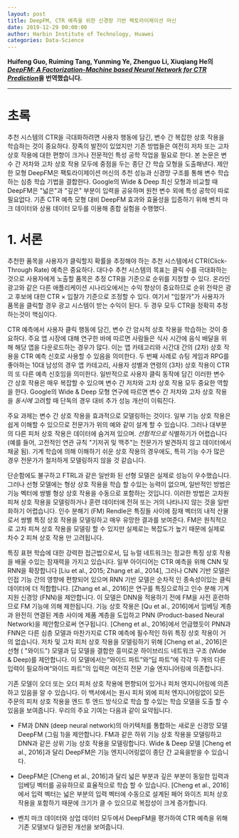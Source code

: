 ```yaml
---
layout: post
title: DeepFM, CTR 예측을 위한 신경망 기반 팩토라이제이션 머신
date: 2019-12-29 00:00:00
author: Harbin Institute of Technology, Huawei
categories: Data-Science
---  
```

  
  
**Huifeng Guo, Ruiming Tang, Yunming Ye, Zhenguo Li, Xiuqiang He의 [*DeepFM: A Factorization-Machine based Neural Network for CTR Prediction*](https://arxiv.org/pdf/1703.04247.pdf)을 번역했습니다.**
  
  
- - -
  
# 초록
  
추천 시스템의 CTR을 극대화하려면 사용자 행동에 담긴, 변수 간 복잡한 상호 작용을 학습하는 것이 중요하다. 장족의 발전이 있었지만 기존 방법들은 여전히 저차 또는 고차 상호 작용에 대한 편향이 크거나 전문적인 특성 공학 작업을 필요로 한다. 본 논문은 변수 간 저차와 고차 상호 작용 모두에 중점을 두는 종단 간 학습 모형을 도출해낸다. 제안한 모형 DeepFM은 팩토라이제이션 머신의 추천 성능과 신경망 구조를 통해 변수 학습하는 심층 학습 기법을 결합한다. Google의 Wide & Deep 최신 모형과 비교할 때 DeepFM은 "넓은"과 "깊은" 부분이 입력을 공유하며 원천 변수 외에 특성 공학이 따로 필요없다. 기존 CTR 예측 모형 대비 DeepFM 효과와 효율성을 입증하기 위해 벤치 마크 데이터와 상용 데이터 모두를 이용해 종합 실험을 수행했다.
  
# 1. 서론
  
추천한 품목을 사용자가 클릭할지 확률을 추정해야 하는 추천 시스템에서 CTR(Click-Through Rate) 예측은 중요하다. 대다수 추천 시스템의 목표는 클릭 수를 극대화하는 것으로 사용자에게 노출할 품목은 추정 CTR을 기준으로 순위를 지정할 수 있다. 온라인 광고와 같은 다른 애플리케이션 시나리오에서는 수익 향상이 중요하므로 순위 전략은 광고 후보에 대한 CTR × 입찰가 기준으로 조정할 수 있다. 여기서 "입찰가"가 사용자가 품목을 클릭할 경우 광고 시스템이 받는 수익이 된다. 두 경우 모두 CTR을 정확히 추정하는것이 핵심이다.
  
CTR 예측에서 사용자 클릭 행동에 담긴, 변수 간 암시적 상호 작용을 학습하는 것이 중요하다. 주요 앱 시장에 대해 연구한 바에 따르면 사람들은 식사 시간에 음식 배달을 위해 해당 앱을 다운로드하는 경우가 많다. 이는 앱 카테고리와 시간대 간의 (2차) 상호 작용을 CTR 예측 신호로 사용할 수 있음을 의미한다. 두 번째 사례로 슈팅 게임과 RPG를 좋아하는 10대 남성의 경우 앱 카테고리, 사용자 성별과 연령의 (3차) 상호 작용이 CTR의 또 다른 예측 신호임을 의미한다. 일반적으로 사용자 클릭 동작에 담긴 이러한 변수 간 상호 작용은 매우 복잡할 수 있으며 변수 간 저차와 고차 상호 작용 모두 중요한 역할을 한다. Google의 Wide & Deep 모형 연구에 따르면 변수 간 저차와 고차 상호 작용을 *동시에* 고려할 때 단독의 경우 대비 추가 성능 개선이 이뤄진다.
  
주요 과제는 변수 간 상호 작용을 효과적으로 모델링하는 것이다. 일부 기능 상호 작용은 쉽게 이해할 수 있으므로 전문가가 위의 예와 같이 설계 할 수 있습니다. 그러나 대부분의 다른 피처 상호 작용은 데이터에 숨겨져 있으며. *선험적으로* 식별하기가 어렵습니다 (예를 들어, 고전적인 연관 규칙 "기저귀 및 맥주"는 전문가가 발견하지 않고 데이터에서 채굴 됨). 기계 학습에 의해 이해하기 쉬운 상호 작용의 경우에도, 특히 기능 수가 많은 경우 전문가가 철저하게 모델링하지 않을 것 같습니다.
  
단순함에도 불구하고 FTRL과 같은 일반화 된 선형 모델은 실제로 성능이 우수했습니다. 그러나 선형 모델에는 형상 상호 작용을 학습 할 수있는 능력이 없으며, 일반적인 방법은 기능 벡터에 쌍별 형상 상호 작용을 수동으로 포함하는 것입니다. 이러한 방법은 고차원 피쳐 상호 작용을 모델링하거나 훈련 데이터에 전혀 또는 거의 나타나지 않는 것을 일반화하기 어렵습니다. 인수 분해기 (FM) Rendle은 특징들 사이에 잠재 벡터의 내적 산물로서 쌍별 특징 상호 작용을 모델링하고 매우 유망한 결과를 보여준다. FM은 원칙적으로 고차 피쳐 상호 작용을 모델링 할 수 있지만 실제로는 복잡도가 높기 때문에 실제로 차수 2 피쳐 상호 작용 만 고려됩니다.
  
특징 표현 학습에 대한 강력한 접근법으로서, 딥 뉴럴 네트워크는 정교한 특징 상호 작용을 배울 수있는 잠재력을 가지고 있습니다. 일부 아이디어는 CTR 예측을 위해 CNN 및 RNN을 확장합니다 [Liu et al., 2015; Zhang et al., 2014], 그러나 CNN 기반 모델은 인접 기능 간의 영향에 편향되어 있으며 RNN 기반 모델은 순차적 인 종속성이있는 클릭 데이터에 더 적합합니다. [Zhang et al., 2016]은 연구를 특징으로하고 인수 분해 기계 지원 신경망 (FNN)을 제안합니다. 이 모델은 DNN을 적용하기 전에 FM을 사전 훈련하므로 FM 기능에 의해 제한됩니다. 기능 상호 작용은 [Qu et al., 2016]에서 임베딩 계층과 완전히 연결된 계층 사이에 제품 계층을 도입하고 PNN (Product-based Neural Network)을 제안함으로써 연구됩니다. [Cheng et al., 2016]에서 언급했듯이 PNN과 FNN은 다른 심층 모델과 마찬가지로 CTR 예측에 필수적인 하위 특징 상호 작용이 거의 없습니다. 저차 및 고차 피처 상호 작용을 모델링하기 위해 [Cheng et al., 2016]은 선형 ( "와이드") 모델과 딥 모델을 결합한 흥미로운 하이브리드 네트워크 구조 (Wide & Deep)를 제안합니다. 이 모델에서는“와이드 파트”와“딥 파트”에 각각 두 개의 다른 입력이 필요하며“와이드 파트”의 입력은 여전히 전문 기술 엔지니어링에 의존합니다.
  
기존 모델이 오더 또는 오더 피처 상호 작용에 편향되어 있거나 피처 엔지니어링에 의존하고 있음을 알 수 있습니다. 이 백서에서는 원시 피처 외에 피처 엔지니어링없이 모든 주문의 피처 상호 작용을 엔드 투 엔드 방식으로 학습 할 수있는 학습 모델을 도출 할 수 있음을 보여줍니다. 우리의 주요 기여는 다음과 같이 요약됩니다.
  
* FM과 DNN (deep neural network)의 아키텍처를 통합하는 새로운 신경망 모델 DeepFM (그림 1)을 제안합니다. FM과 같은 하위 기능 상호 작용을 모델링하고 DNN과 같은 상위 기능 상호 작용을 모델링합니다. Wide & Deep 모델 [Cheng et al., 2016]과 달리 DeepFM은 기능 엔지니어링없이 종단 간 교육을받을 수 있습니다.
  
* DeepFM은 [Cheng et al., 2016]과 달리 넓은 부분과 깊은 부분이 동일한 입력과 임베딩 벡터를 공유하므로 효율적으로 학습 할 수 있습니다. [Cheng et al., 2016]에서 입력 벡터는 넓은 부분의 입력 벡터에 수동으로 설계된 페어 와이즈 피처 상호 작용을 포함하기 때문에 크기가 클 수 있으므로 복잡성이 크게 증가합니다.

* 벤치 마크 데이터와 상업 데이터 모두에서 DeepFM을 평가하여 CTR 예측을 위해 기존 모델보다 일관된 개선을 보여줍니다.
